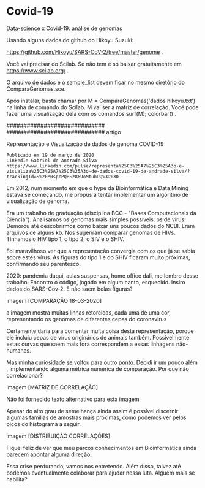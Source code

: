 # Covid-19
Data-science x Covid-19: análise de genomas

Usando alguns dados do github do Hikoyu Suzuki:

https://github.com/Hikoyu/SARS-CoV-2/tree/master/genome  .

Você vai precisar do Scilab. Se não tem é só baixar gratuitamente em https://www.scilab.org/ .

O arquivo de dados e o sample_list devem ficar no mesmo diretório do ComparaGenomas.sce.

Após instalar, basta chamar por M = ComparaGenomas('dados hikoyu.txt') na linha de comando do Scilab. M vai ser a matriz de correlação. Você pode fazer uma visualização dela com os comandos surf(M); colorbar() .


#############################
#############################
artigo

Representação e Visualização de dados de genoma COVID-19

    Publicado em 19 de março de 2020
    LinkedIn Gabriel de Andrade Silva
    https://www.linkedin.com/pulse/representa%25C3%25A7%25C3%25A3o-e-visualiza%25C3%25A7%25C3%25A3o-de-dados-covid-19-de-andrade-silva/?trackingId=S%2FM0spcPQRSz869oMtubUQ%3D%3D

Em 2012, num momento em que o hype da Bioinformática e Data Mining estava se começando, me propus a tentar implementar um algoritmo de visualização de genoma.

Era um trabalho de graduação (disciplina BCC - "Bases Computacionais da Ciência"). Analisamos os genomas mais simples possíveis: os de vírus. Demorou até descobrirmos como baixar uns poucos dados do NCBI. Eram arquivos de alguns kb. Nos sugeriram comparar genomas de HIVs. Tínhamos o HIV tipo 1, o tipo 2, o SIV e o SHIV.

Foi maravilhoso ver que a representação convergia com os que já se sabia sobre estes vírus. As figuras do tipo 1 e do SHIV ficaram muito próximas, confirmando seu parentesco.

2020: pandemia daqui, aulas suspensas, home office dali, me lembro desse trabalho. Encontro o código, jogado em algum canto, esquecido. Insiro dados do SARS-Cov-2. E não saem belas figuras?

imagem [COMPARAÇÃO 18-03-2020]

a imagem mostra muitas linhas retorcidas, cada uma de uma cor, representando os genomas de diferentes cepas do coronavirus

Certamente daria para comentar muita coisa desta representação, porque ele incluiu cepas de vírus originários de animais também. Possivelmente estas curvas que saem mais fora correspondem a essas linhagens não-humanas.

Mas minha curiosidade se voltou para outro ponto. Decidi ir um pouco além , implementando alguma métrica numérica de comparação. Por que não correlacionar?

imagem [MATRIZ DE CORRELAÇÃO]

Não foi fornecido texto alternativo para esta imagem

Apesar do alto grau de semelhança ainda assim é possível discernir algumas famílias de amostras mais próximas, como podemos ver pelos picos do histograma a seguir.

imagem [DISTRIBUIÇÃO CORRELAÇÕES]

Fiquei feliz de ver que meu parcos conhecimentos em Bioinformática ainda parecem apontar alguma direção.

Essa crise perdurando, vamos nos entretendo. Além disso, talvez até podemos eventualmente colaborar para ajudar nessa luta. Alguém mais se habilita?
